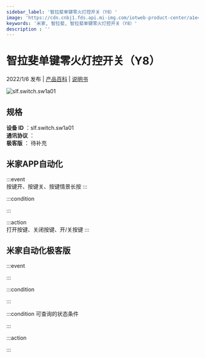 ```yaml
---
sidebar_label: '智拉斐单键零火灯控开关（Y8）'
image: 'https://cdn.cnbj1.fds.api.mi-img.com/iotweb-product-center/a1e47a4f6f5a114eacebb269e1115fa6_1637909944208.png?GalaxyAccessKeyId=AKVGLQWBOVIRQ3XLEW&Expires=9223372036854775807&Signature=DaDHloka9FwBY3LGoRiK/WLyOqM='
keywords: '米家, 智拉斐, 智拉斐单键零火灯控开关（Y8）'
description : ''
---
```

# 智拉斐单键零火灯控开关（Y8）

2022/1/6 发布 | [产品百科](https://home.mi.com/webapp/content/baike/product/index.html?model=slf.switch.sw1a01/) | [说明书](https://home.mi.com/views/introduction.html?model=slf.switch.sw1a01&region=cn)

![slf.switch.sw1a01](https://cdn.cnbj1.fds.api.mi-img.com/iotweb-product-center/a1e47a4f6f5a114eacebb269e1115fa6_1637909944208.png?GalaxyAccessKeyId=AKVGLQWBOVIRQ3XLEW&Expires=9223372036854775807&Signature=DaDHloka9FwBY3LGoRiK/WLyOqM=)

## 规格  
> 
**设备 ID** ：slf.switch.sw1a01  
**通讯协议** ：  
**极客版**  ： 待补充 


## 米家APP自动化  

:::event  
按键开、按键关、按键情景长按
:::

:::condition  

:::

:::action   
打开按键、关闭按键、开/关按键
:::

## 米家自动化极客版  

:::event  

:::

:::condition  

:::

:::condition 可查询的状态条件  

:::

:::action  

:::

        

